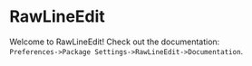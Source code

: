 # RawLineEdit

Welcome to RawLineEdit!  Check out the documentation:  
`Preferences->Package Settings->RawLineEdit->Documentation`.
